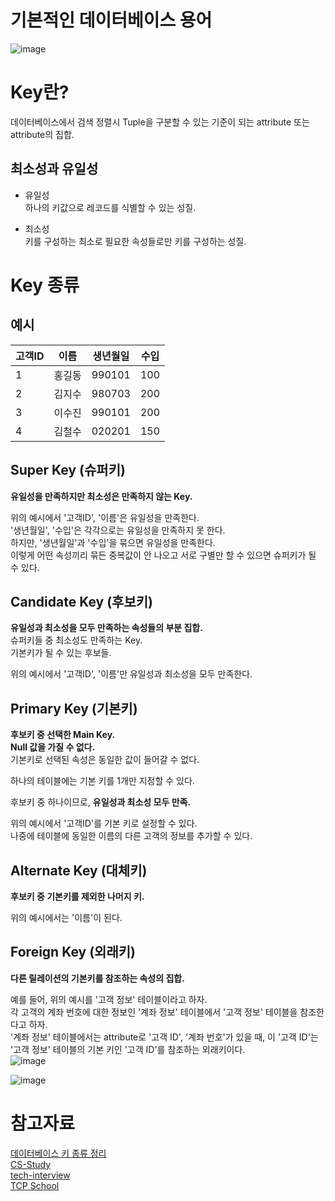 # 기본적인 데이터베이스 용어
![image](https://user-images.githubusercontent.com/111646902/241367564-9573fc69-3d51-45e6-b2bb-f2a923dee36c.png)  
# Key란? 
데이터베이스에서 검색 정렬시 Tuple을 구분할 수 있는 기준이 되는 attribute 또는 attribute의 집합.  
## 최소성과 유일성 
- 유일성  
하나의 키값으로 레코드를 식별할 수 있는 성질.  

- 최소성  
키를 구성하는 최소로 필요한 속성들로만 키를 구성하는 성질.  

# Key 종류
## 예시 
| 고객ID | 이름 | 생년월일 | 수입 |
| --- | --- | --- | --- |
| 1 | 홍길동 | 990101 | 100 |
| 2 | 김지수 | 980703 | 200 |
| 3 | 이수진 | 990101 | 200 |
| 4 | 김철수 | 020201 | 150 |

## Super Key (슈퍼키)
**유일성을 만족하지만 최소성은 만족하지 않는 Key.**  
 
위의 예시에서 '고객ID', '이름'은 유일성을 만족한다.  
'생년월일', '수입'은 각각으로는 유일성을 만족하지 못 한다.  
하지만, '생년월일'과 '수입'을 묶으면 유일성을 만족한다.  
이렇게 어떤 속성끼리 묶든 중복값이 안 나오고 서로 구별만 할 수 있으면 슈퍼키가 될 수 있다.  

## Candidate Key (후보키)
**유일성과 최소성을 모두 만족하는 속성들의 부분 집합.**  
슈퍼키들 중 최소성도 만족하는 Key.  
기본키가 될 수 있는 후보들.  
 
위의 예시에서 '고객ID', '이름'만 유일성과 최소성을 모두 만족한다.  

## Primary Key (기본키)
**후보키 중 선택한 Main Key.**  
**Null 값을 가질 수 없다.**  
기본키로 선택된 속성은 동일한 값이 들어갈 수 없다.  

하나의 테이블에는 기본 키를 1개만 지정할 수 있다.  

후보키 중 하나이므로, **유일성과 최소성 모두 만족.**  
 
위의 예시에서 '고객ID'를 기본 키로 설정할 수 있다.  
나중에 테이블에 동일한 이름의 다른 고객의 정보를 추가할 수 있다.  

## Alternate Key (대체키)
**후보키 중 기본키를 제외한 나머지 키.**  
 
위의 예시에서는 '이름'이 된다.  

## Foreign Key (외래키)
**다른 릴레이션의 기본키를 참조하는 속성의 집합.**  
 
예를 들어, 위의 예시를 '고객 정보' 테이블이라고 하자.  
각 고객의 계좌 번호에 대한 정보인 '계좌 정보' 테이블에서 '고객 정보' 테이블을 참조한다고 하자.  
'계좌 정보' 테이블에서는 attribute로 '고객 ID', '계좌 번호'가 있을 때, 이 '고객 ID'는 '고객 정보' 테이블의 기본 키인 '고객 ID'를 참조하는 외래키이다.  
![image](https://user-images.githubusercontent.com/111646902/241260426-30c3d454-82b9-4164-a348-d2538cee9d78.png)  
 

![image](https://user-images.githubusercontent.com/111646902/241260720-203543fe-917d-42a9-bf4e-dfe66eb92977.png)  

# 참고자료
[데이터베이스 키 종류 정리](https://inpa.tistory.com/entry/DB-%F0%9F%93%9A-%ED%82%A4KEY-%EC%A2%85%EB%A5%98-%F0%9F%95%B5%EF%B8%8F-%EC%A0%95%EB%A6%AC)  
[CS-Study](https://github.com/devFancy/2023-CS-Study/blob/main/DB/db_key.md)  
[tech-interview](https://github.com/gyoogle/tech-interview-for-developer/blob/master/Computer%20Science/Database/%5BDB%5D%20Key.md)  
[TCP School](http://tcpschool.com/mysql/mysql_intro_relationalDB)  